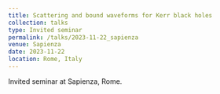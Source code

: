 ```yaml
---
title: Scattering and bound waveforms for Kerr black holes
collection: talks
type: Invited seminar
permalink: /talks/2023-11-22_sapienza
venue: Sapienza
date: 2023-11-22
location: Rome, Italy
---
```


Invited seminar at Sapienza, Rome.
